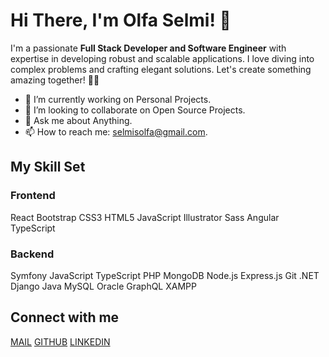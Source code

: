 # Hi There, I'm Olfa Selmi! 👋

I'm a passionate **Full Stack Developer and Software Engineer** with expertise in developing robust and scalable applications. I love diving into complex problems and crafting elegant solutions. Let's create something amazing together! 👨‍💻

- 🔭 I’m currently working on Personal Projects.
- 👯 I’m looking to collaborate on Open Source Projects.
- 💬 Ask me about Anything.
- 📫 How to reach me: [selmisolfa@gmail.com](mailto:selmisolfa@gmail.com).

## My Skill Set
### Frontend
React Bootstrap CSS3 HTML5 JavaScript Illustrator Sass Angular TypeScript

### Backend
Symfony JavaScript TypeScript PHP MongoDB Node.js Express.js Git .NET Django Java MySQL Oracle GraphQL XAMPP

## Connect with me
[MAIL](mailto:olfa.selmi.inbox@gmail.com) [GITHUB](https://github.com/OlfaSelmi) [LINKEDIN](https://www.linkedin.com/in/olfa-selmi/)

<!-- Pinned Repositories would go here -->

